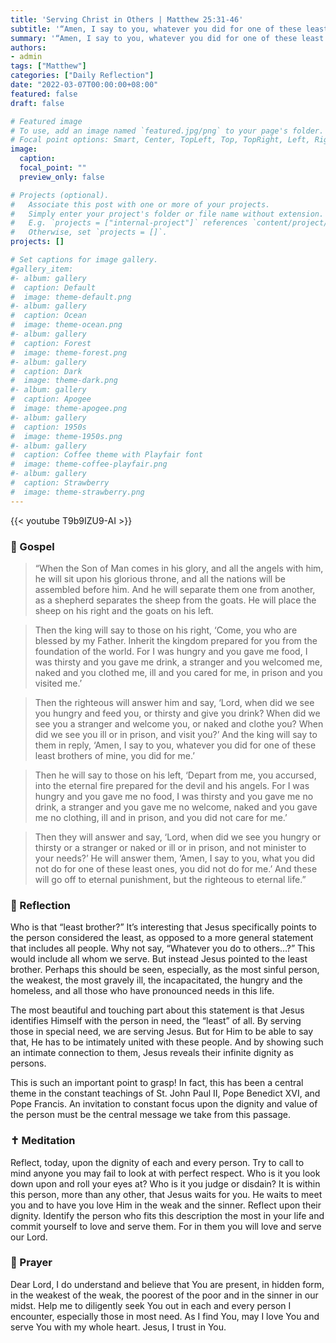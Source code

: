 ```yaml
---
title: 'Serving Christ in Others | Matthew 25:31-46'
subtitle: '“Amen, I say to you, whatever you did for one of these least brothers of mine, you did for me.”  Matthew 25:40'
summary: '“Amen, I say to you, whatever you did for one of these least brothers of mine, you did for me.”  Matthew 25:40'
authors:
- admin
tags: ["Matthew"]
categories: ["Daily Reflection"]
date: "2022-03-07T00:00:00+08:00"
featured: false
draft: false

# Featured image
# To use, add an image named `featured.jpg/png` to your page's folder.
# Focal point options: Smart, Center, TopLeft, Top, TopRight, Left, Right, BottomLeft, Bottom, BottomRight
image:
  caption:
  focal_point: ""
  preview_only: false

# Projects (optional).
#   Associate this post with one or more of your projects.
#   Simply enter your project's folder or file name without extension.
#   E.g. `projects = ["internal-project"]` references `content/project/deep-learning/index.md`.
#   Otherwise, set `projects = []`.
projects: []

# Set captions for image gallery.
#gallery_item:
#- album: gallery
#  caption: Default
#  image: theme-default.png
#- album: gallery
#  caption: Ocean
#  image: theme-ocean.png
#- album: gallery
#  caption: Forest
#  image: theme-forest.png
#- album: gallery
#  caption: Dark
#  image: theme-dark.png
#- album: gallery
#  caption: Apogee
#  image: theme-apogee.png
#- album: gallery
#  caption: 1950s
#  image: theme-1950s.png
#- album: gallery
#  caption: Coffee theme with Playfair font
#  image: theme-coffee-playfair.png
#- album: gallery
#  caption: Strawberry
#  image: theme-strawberry.png
---
```


{{< youtube T9b9IZU9-AI >}}

### :love_letter: Gospel
>  “When the Son of Man comes in his glory, and all the angels with him, he will sit upon his glorious throne, and all the nations will be assembled before him. And he will separate them one from another, as a shepherd separates the sheep from the goats. He will place the sheep on his right and the goats on his left.

> Then the king will say to those on his right, ‘Come, you who are blessed by my Father. Inherit the kingdom prepared for you from the foundation of the world. For I was hungry and you gave me food, I was thirsty and you gave me drink, a stranger and you welcomed me, naked and you clothed me, ill and you cared for me, in prison and you visited me.’

> Then the righteous will answer him and say, ‘Lord, when did we see you hungry and feed you, or thirsty and give you drink? When did we see you a stranger and welcome you, or naked and clothe you? When did we see you ill or in prison, and visit you?’ And the king will say to them in reply, ‘Amen, I say to you, whatever you did for one of these least brothers of mine, you did for me.’

> Then he will say to those on his left, ‘Depart from me, you accursed, into the eternal fire prepared for the devil and his angels. For I was hungry and you gave me no food, I was thirsty and you gave me no drink, a stranger and you gave me no welcome, naked and you gave me no clothing, ill and in prison, and you did not care for me.’

> Then they will answer and say, ‘Lord, when did we see you hungry or thirsty or a stranger or naked or ill or in prison, and not minister to your needs?’ He will answer them, ‘Amen, I say to you, what you did not do for one of these least ones, you did not do for me.’ And these will go off to eternal punishment, but the righteous to eternal life.”

### :speech_balloon: Reflection
Who is that “least brother?”  It’s interesting that Jesus specifically points to the person considered the least, as opposed to a more general statement that includes all people.  Why not say, “Whatever you do to others…?”  This would include all whom we serve.  But instead Jesus pointed to the least brother.  Perhaps this should be seen, especially, as the most sinful person, the weakest, the most gravely ill, the incapacitated, the hungry and the homeless, and all those who have pronounced needs in this life.

The most beautiful and touching part about this statement is that Jesus identifies Himself with the person in need, the “least” of all.  By serving those in special need, we are serving Jesus.  But for Him to be able to say that, He has to be intimately united with these people.  And by showing such an intimate connection to them, Jesus reveals their infinite dignity as persons.

This is such an important point to grasp!  In fact, this has been a central theme in the constant teachings of St. John Paul II, Pope Benedict XVI, and Pope Francis.  An invitation to constant focus upon the dignity and value of the person must be the central message we take from this passage.  

### :latin_cross: Meditation
Reflect, today, upon the dignity of each and every person.  Try to call to mind anyone you may fail to look at with perfect respect.  Who is it you look down upon and roll your eyes at?  Who is it you judge or disdain?  It is within this person, more than any other, that Jesus waits for you.  He waits to meet you and to have you love Him in the weak and the sinner.  Reflect upon their dignity.  Identify the person who fits this description the most in your life and commit yourself to love and serve them.  For in them you will love and serve our Lord.

### :pray: Prayer
Dear Lord, I do understand and believe that You are present, in hidden form, in the weakest of the weak, the poorest of the poor and in the sinner in our midst.  Help me to diligently seek You out in each and every person I encounter, especially those in most need.  As I find You, may I love You and serve You with my whole heart.  Jesus, I trust in You.

